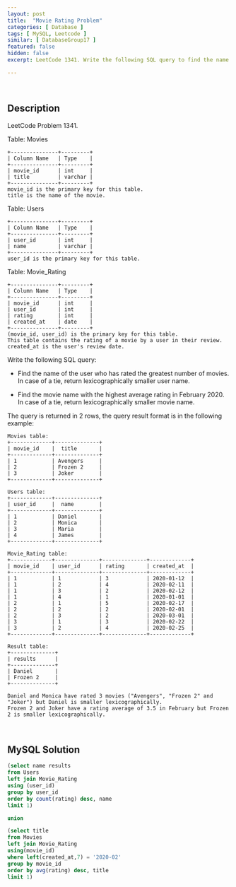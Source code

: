 ```yaml
---
layout: post
title:  "Movie Rating Problem"
categories: [ Database ]
tags: [ MySQL, Leetcode ]
similar: [ DatabaseGroup17 ]
featured: false
hidden: false
excerpt: LeetCode 1341. Write the following SQL query to find the name of the user who has rated the greatest number of movies.

---
```


<br />

## Description

LeetCode Problem 1341. 

Table: Movies

```
+---------------+---------+
| Column Name   | Type    |
+---------------+---------+
| movie_id      | int     |
| title         | varchar |
+---------------+---------+
movie_id is the primary key for this table.
title is the name of the movie.
```

Table: Users

```
+---------------+---------+
| Column Name   | Type    |
+---------------+---------+
| user_id       | int     |
| name          | varchar |
+---------------+---------+
user_id is the primary key for this table.
```

Table: Movie_Rating

```
+---------------+---------+
| Column Name   | Type    |
+---------------+---------+
| movie_id      | int     |
| user_id       | int     |
| rating        | int     |
| created_at    | date    |
+---------------+---------+
(movie_id, user_id) is the primary key for this table.
This table contains the rating of a movie by a user in their review.
created_at is the user's review date. 
```

Write the following SQL query:

* Find the name of the user who has rated the greatest number of movies.
In case of a tie, return lexicographically smaller user name.

* Find the movie name with the highest average rating in February 2020.
In case of a tie, return lexicographically smaller movie name.

The query is returned in 2 rows, the query result format is in the following example:

```
Movies table:
+-------------+--------------+
| movie_id    |  title       |
+-------------+--------------+
| 1           | Avengers     |
| 2           | Frozen 2     |
| 3           | Joker        |
+-------------+--------------+

Users table:
+-------------+--------------+
| user_id     |  name        |
+-------------+--------------+
| 1           | Daniel       |
| 2           | Monica       |
| 3           | Maria        |
| 4           | James        |
+-------------+--------------+

Movie_Rating table:
+-------------+--------------+--------------+-------------+
| movie_id    | user_id      | rating       | created_at  |
+-------------+--------------+--------------+-------------+
| 1           | 1            | 3            | 2020-01-12  |
| 1           | 2            | 4            | 2020-02-11  |
| 1           | 3            | 2            | 2020-02-12  |
| 1           | 4            | 1            | 2020-01-01  |
| 2           | 1            | 5            | 2020-02-17  | 
| 2           | 2            | 2            | 2020-02-01  | 
| 2           | 3            | 2            | 2020-03-01  |
| 3           | 1            | 3            | 2020-02-22  | 
| 3           | 2            | 4            | 2020-02-25  | 
+-------------+--------------+--------------+-------------+

Result table:
+--------------+
| results      |
+--------------+
| Daniel       |
| Frozen 2     |
+--------------+

Daniel and Monica have rated 3 movies ("Avengers", "Frozen 2" and "Joker") but Daniel is smaller lexicographically.
Frozen 2 and Joker have a rating average of 3.5 in February but Frozen 2 is smaller lexicographically.
```

<br />

## MySQL Solution


```sql
(select name results
from Users
left join Movie_Rating
using (user_id)
group by user_id
order by count(rating) desc, name
limit 1)

union

(select title
from Movies
left join Movie_Rating
using(movie_id)
where left(created_at,7) = '2020-02'
group by movie_id
order by avg(rating) desc, title
limit 1)
```
